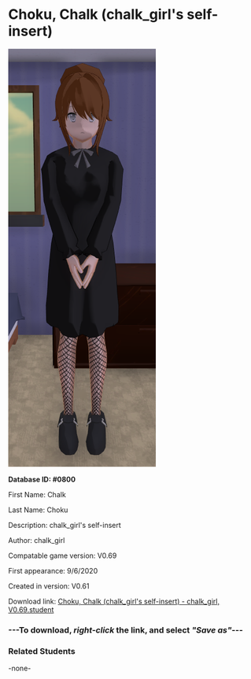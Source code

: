# Choku, Chalk (chalk_girl's self-insert)

<img src="../../Files/Images/Choku, Chalk (chalk_girl's self-insert).png" title="Choku, Chalk (chalk_girl's self-insert) - chalk_girl, V0.69">

**Database ID: #0800**

First Name: Chalk

Last Name: Choku

Description: chalk_girl's self-insert

Author: chalk_girl

Compatable game version: V0.69

First appearance: 9/6/2020

Created in version: V0.61

Download link: <a href="https://raw.githubusercontent.com/Arbiter1223/Daigaku-Gurashi-Custom-Students/master/Files/Student%20Files/Choku%2C%20Chalk%20(chalk_girl's%20self-insert)%20-%20chalk_girl%2C%20V0.69.student">Choku, Chalk (chalk_girl's self-insert) - chalk_girl, V0.69.student</a>

### ---**To download, _right-click_ the link, and select _"Save as"_**---

### Related Students

-none-
